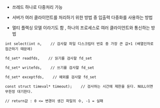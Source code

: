 
- 쓰레드 하나로 다중처리 가능

- 서버가 여러 클라이언트를 처리하기 위한 방법 중 입출력 다중화를 사용하는 방법

- 멀티 플렉싱 모델 이라기도 함 , 하나의 프로세스로 여러 클라이언트와 통신하는 방법


```
int select(int n,    // 검사할 파일 디스크립터 번호 중 가장 큰 값+1 (배열인자로 접근하기 때문에)

fd_set* readfds,    // 읽기를 검사할 fd_set

fd_set* writefds,    // 쓰기를 검사할 fd_set

fd_set* exceptfds,    // 예외를 검사할 fd_set

const struct timeval* timeout);    // 검사하는 시간에 제한을 둔다. NULL이면 무한정 대기한다.

// return값 : 0 <= 변경이 생긴 파일의 수, -1 = 실패
```
